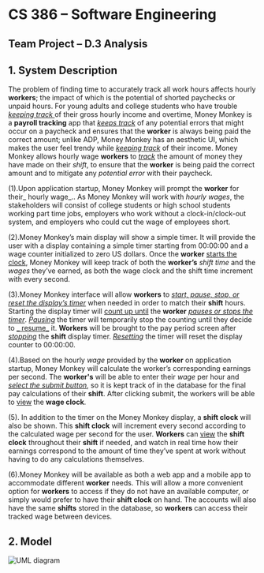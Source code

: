 # CS 386 – Software Engineering
## Team Project – D.3 Analysis

## **1. System Description**
The problem of finding time to accurately track all work hours affects hourly **workers**; the impact of which is the potential of shorted paychecks or unpaid hours. For young adults and college students who have trouble <ins> _keeping track_ </ins> of their gross hourly income and overtime, Money Monkey is a **payroll tracking** app that <ins>_keeps track_</ins> of any potential errors that might occur on a paycheck and ensures that the **worker** is always being paid the correct amount; unlike ADP, Money Monkey has an aesthetic UI, which makes the user feel trendy while <ins>_keeping track_</ins> of their income. Money Monkey allows hourly wage **workers** to <ins>_track_</ins> the amount of money they have made on their _shift_, to ensure that the **worker** is being paid the correct amount and to mitigate any _potential error_ with their paycheck. 

(1).Upon application startup, Money Monkey will prompt the **worker** for their_ hourly wage_.. As Money Monkey will work with _hourly wages_, the stakeholders will consist of college students or high school students working part time jobs, employers who work without a clock-in/clock-out system, and employers who could cut the wage of employees short.

(2).Money Monkey’s main display will show a simple timer. It will provide the user with a display containing a simple timer starting from 00:00:00 and a wage counter initialized to zero US dollars. Once the **worker** <ins>starts the clock</ins>, Money Monkey will keep track of both the **worker’s** _shift time_ and the _wages_ they’ve earned, as both the wage clock and the shift time increment with every second.

(3).Money Monkey interface will allow **workers** to <ins>_start, pause, stop, or reset the display’s timer_</ins> when needed in order to match their **shift** hours. Starting the display timer will <ins>count up until</ins> the **worker** <ins>_pauses or stops the timer_</ins>. <ins>_Pausing_</ins> the timer will temporarily stop the counting until they decide to <ins>_ resume_</ins> it. **Workers** will be brought to the pay period screen after <ins>_stopping_</ins> the **shift** display timer. <ins>_Resetting_</ins> the timer will reset  the display counter to 00:00:00. 


(4).Based on the hourly _wage_ provided by the **worker** on application startup, Money Monkey will calculate the worker’s corresponding earnings per second. The **worker's** will be able to enter their _wage_ per hour and <ins>_select the submit button_</ins>, so it is kept track of in the database for the final pay calculations of their **shift**. After clicking submit, the workers will be able to <ins>view</ins> the **wage clock**. 

(5). In addition to the timer on the Money Monkey display, a **shift clock** will also be shown. This **shift clock** will increment every second according to the calculated wage per second for the user. **Workers** can <ins>view</ins> the **shift clock** throughout their **shift** if needed, and watch in real time how their earnings correspond to the amount of time they’ve spent at work without having to do any calculations themselves. 

(6).Money Monkey will be available as both a web app and a mobile app to accommodate different **worker** needs. This will allow a more convenient option for **workers** to access if they do not have an available computer, or simply would prefer to have their **shift clock** on hand. The accounts will also have the same **shifts** stored in the database, so **workers** can access their tracked wage between devices.


## **2. Model**
  
![UML diagram]([https://ibb.co/k5MpDb9]) 

